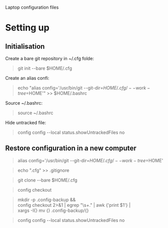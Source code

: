 Laptop configuration files

# Setting up

## Initialisation

Create a bare git repository in ~/.cfg folde:

> git init --bare $HOME/.cfg

Create an alias confi:

> echo "alias config='/usr/bin/git --git-dir=$HOME/.cfg/ --work-tree=$HOME'" >> $HOME/.bashrc

Source ~/.bashrc:

> source ~/.bashrc

Hide untracked file:

> config config --local status.showUntrackedFiles no

## Restore configuration in a new computer

> alias config='/usr/bin/git --git-dir=$HOME/.cfg/ --work-tree=$HOME'

> echo ".cfg" >> .gitignore

> git clone --bare <git-repo-url> $HOME/.cfg

> config checkout

> mkdir -p .config-backup && \
config checkout 2>&1 | egrep "\s+\." | awk {'print $1'} | \
xargs -I{} mv {} .config-backup/{}

> config config --local status.showUntrackedFiles no
